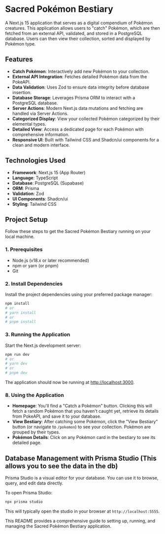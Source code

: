 # Sacred Pokémon Bestiary

A Next.js 15 application that serves as a digital compendium of Pokémon creatures. This application allows users to "catch" Pokémon, which are then fetched from an external API, validated, and stored in a PostgreSQL database. Users can then view their collection, sorted and displayed by Pokémon type.

## Features

- **Catch Pokémon**: Interactively add new Pokémon to your collection.
- **External API Integration**: Fetches detailed Pokémon data from the PokeAPI.
- **Data Validation**: Uses Zod to ensure data integrity before database insertion.
- **Database Storage**: Leverages Prisma ORM to interact with a PostgreSQL database.
- **Server Actions**: Modern Next.js data mutations and fetching are handled via Server Actions.
- **Categorized Display**: View your collected Pokémon categorized by their elemental types.
- **Detailed View**: Access a dedicated page for each Pokémon with comprehensive information.
- **Responsive UI**: Built with Tailwind CSS and Shadcn/ui components for a clean and modern interface.

## Technologies Used

- **Framework**: Next.js 15 (App Router)
- **Language**: TypeScript
- **Database**: PostgreSQL (Supabase)
- **ORM**: Prisma
- **Validation**: Zod
- **UI Components**: Shadcn/ui
- **Styling**: Tailwind CSS

## Project Setup

Follow these steps to get the Sacred Pokémon Bestiary running on your local machine.

### 1. Prerequisites

- Node.js (v18.x or later recommended)
- npm or yarn (or pnpm)
- Git

### 2. Install Dependencies

Install the project dependencies using your preferred package manager:

```bash
npm install
# or
# yarn install
# or
# pnpm install
```


### 3. Running the Application

Start the Next.js development server:

```bash
npm run dev
# or
# yarn dev
# or
# pnpm dev
```

The application should now be running at [http://localhost:3000](http://localhost:3000).

### 8. Using the Application

- **Homepage**: You'll find a "Catch a Pokémon" button. Clicking this will fetch a random Pokémon that you haven't caught yet, retrieve its details from PokeAPI, and save it to your database.
- **View Bestiary**: After catching some Pokémon, click the "View Bestiary" button (or navigate to `/pokemon`) to see your collection. Pokémon are grouped by their types.
- **Pokémon Details**: Click on any Pokémon card in the bestiary to see its detailed page.

## Database Management with Prisma Studio (This allows you to see the data in the db)

Prisma Studio is a visual editor for your database. You can use it to browse, query, and edit data directly.

To open Prisma Studio:

```bash
npx prisma studio
```

This will typically open the studio in your browser at `http://localhost:5555`.

This README provides a comprehensive guide to setting up, running, and managing the Sacred Pokémon Bestiary application.
